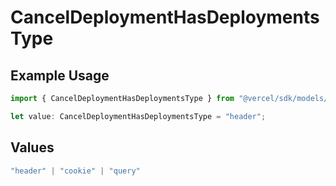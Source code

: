 # CancelDeploymentHasDeploymentsType

## Example Usage

```typescript
import { CancelDeploymentHasDeploymentsType } from "@vercel/sdk/models/operations/canceldeployment.js";

let value: CancelDeploymentHasDeploymentsType = "header";
```

## Values

```typescript
"header" | "cookie" | "query"
```